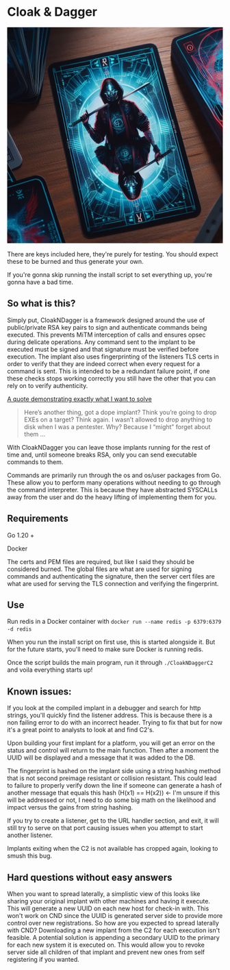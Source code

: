 # Cloak & Dagger

![logo](/img/guide/cnd8.jpg)

There are keys included here, they're purely for testing. You should expect these to be burned and thus generate your own.

If you're gonna skip running the install script to set everything up, you're gonna have a bad time. 

## So what is this?

Simply put, CloakNDagger is a framework designed around the use of public/private RSA key pairs to sign and authenticate commands being executed. This prevents MiTM interception of calls and ensures opsec during delicate operations. Any command sent to the implant to be executed must be signed and that signature must be verified before execution. The implant also uses fingerprinting of the listeners TLS certs in order to verify that they are indeed correct when every request for a command is sent. This is intended to be a redundant failure point, if one these checks stops working correctly you still have the other that you can rely on to verify authenticity.

[A quote demonstrating exactly what I want to solve](https://assume-breach.medium.com/im-not-a-pentester-and-you-might-not-want-to-be-one-either-8b5701808dfc)

> Here’s another thing, got a dope implant? Think you’re going to drop EXEs on a target? Think again. I wasn’t allowed to drop anything to disk when I was a pentester. Why? Because I “might” forget about them ...

With CloakNDagger you can leave those implants running for the rest of time and, until someone breaks RSA, only you can send executable commands to them.

Commands are primarily run through the os and os/user packages from Go. These allow you to perform many operations without needing to go through the command interpreter. This is because they have abstracted SYSCALLs away from the user and do the heavy lifting of implementing them for you. 

## Requirements

Go 1.20 +

Docker

The certs and PEM files are required, but like I said they should be considered burned. The global files are what are used for signing commands and authenticating the signature, then the server cert files are what are used for serving the TLS connection and verifying the fingerprint. 

## Use

Run redis in a Docker container with ```docker run --name redis -p 6379:6379 -d redis```

When you run the install script on first use, this is started alongside it. But for the future starts, you'll need to make sure Docker is running redis.

Once the script builds the main program, run it through ```./CloakNDaggerC2``` and voila everything starts up!

## Known issues:
If you look at the compiled implant in a debugger and search for http strings, you'll quickly find the listener address. This is because there is a non failing error to do with an incorrect header. Trying to fix that but for now it's a great point to analysts to look at and find C2's.

Upon building your first implant for a platform, you will get an error on the status and control will return to the main function. Then after a moment the UUID will be displayed and a message that it was added to the DB.

The fingerprint is hashed on the implant side using a string hashing method that is not second preimage resistant or collision resistant. This could lead to failure to properly verify down the line if someone can generate a hash of another message that equals this hash (H(x1) == H(x2)) <- I'm unsure if this will be addressed or not, I need to do some big math on the likelihood and impact versus the gains from string hashing.

If you try to create a listener, get to the URL handler section, and exit, it will still try to serve on that port causing issues when you attempt to start another listener. 

Implants exiting when the C2 is not available has cropped again, looking to smush this bug.

## Hard questions without easy answers

When you want to spread laterally, a simplistic view of this looks like sharing your original implant with other machines and having it execute. This will generate a new UUID on each new host for check-in with. This won't work on CND since the UUID is generated server side to provide more control over new registrations. So how are you expected to spread laterally with CND? Downloading a new implant from the C2 for each execution isn't feasible. A potential solution is appending a secondary UUID to the primary for each new system it is executed on. This would allow you to revoke server side all children of that implant and prevent new ones from self registering if you wanted.
